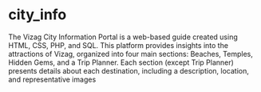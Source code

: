 # city_info
The Vizag City Information Portal is a web-based guide created using HTML, CSS, PHP, and SQL. This platform provides insights into the attractions of Vizag, organized into four main sections: Beaches, Temples, Hidden Gems, and a Trip Planner. Each section (except Trip Planner) presents details about each destination, including a description, location, and representative images 
